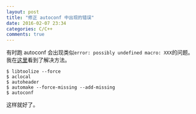 ```yaml
---
layout: post
title: "修正 autoconf 中出现的错误"
date: 2016-02-07 23:34
categories: C/C++
comments: true
---
```


有时跑 autoconf 会出现类似`error: possibly undefined macro: XXX`的问题。我在[这里](https://bbs.archlinux.org/viewtopic.php?id=161452)看到了解决方法。

    $ libtoolize --force
    $ aclocal
    $ autoheader
    $ automake --force-missing --add-missing
    $ autoconf

这样就好了。
